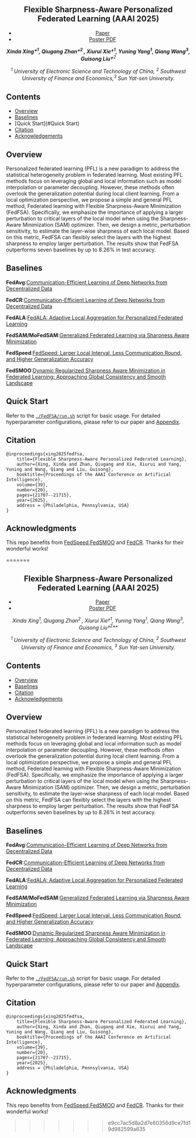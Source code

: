 <p align="center" width="100%">
</p>

<div id="top" align="center">

Flexible Sharpness-Aware Personalized Federated Learning (AAAI 2025)
-----------------------------
- <a href="https://doi.org/10.1609/aaai.v39i20.35475">Paper </a> 
- [Poster PDF](./FedFSAPoster.pdf)

<!-- **Authors:** -->

_**Xinda Xing\*<sup>1</sup>, Qiugang Zhan\*<sup>2 </sup>, Xiurui Xie†<sup>1</sup>, Yuning Yang<sup>1</sup>, Qiang Wang<sup>3</sup>, Guisong Liu†**<sup>2</sup>_

<!-- **Affiliations:** -->

_<sup>1</sup> University of Electronic Science and Technology of China,
<sup>2</sup> Southwest University of Finance and Economics,<sup>3</sup> Sun Yat-sen University._
</div>

## Contents

- [Overview](#overview)
- [Baselines](#baselines)
- [Quick Start](#Quick Start)
- [Citation](#citation)
- [Acknowledgements](#acknowledgments)

## Overview
Personalized federated learning (PFL) is a new paradigm to address the statistical heterogeneity problem in federated learning. Most existing PFL methods focus on leveraging global and local information such as model interpolation or parameter decoupling. However, these methods often overlook the generalization potential during local client learning. From a local optimization perspective, we propose a simple and general PFL method, Federated learning with Flexible Sharpness-Aware Minimization (FedFSA). Specifically, we emphasize the importance of applying a larger perturbation to critical layers of the local model when using the Sharpness-Aware Minimization (SAM) optimizer. Then, we design a metric, perturbation sensitivity, to estimate the layer-wise sharpness of each local model. Based on this metric, FedFSA can flexibly select the layers with the highest sharpness to employ larger perturbation. The results show that FedFSA outperforms seven baselines by up to 8.26% in test accuracy.

## Baselines
**FedAvg**:[Communication-Efficient Learning of Deep Networks from Decentralized Data](https://proceedings.mlr.press/v54/mcmahan17a/mcmahan17a.pdf)

**FedCR**:[Communication-Efficient Learning of Deep Networks from Decentralized Data](https://proceedings.mlr.press/v202/zhang23w/zhang23w.pdf)

**FedALA**:[FedALA: Adaptive Local Aggregation for Personalized Federated Learning](https://doi.org/10.1609/aaai.v37i9.26330f)

**FedSAM/MoFedSAM**:[Generalized Federated Learning via Sharpness Aware Minimization](https://proceedings.mlr.press/v162/qu22a/qu22a.pdf)

**FedSpeed**:[FedSpeed: Larger Local Interval, Less Communication Round, and Higher Generalization Accuracy](https://openreview.net/pdf?id=bZjxxYURKT)

**FedSMOO**:[Dynamic Regularized Sharpness Aware Minimization in Federated Learning: Approaching Global Consistency and Smooth Landscape](https://proceedings.mlr.press/v202/sun23h/sun23h.pdf)

## Quick Start
Refer to the [`./FedFSA/run.sh`](./FedFSA/run.sh) script for basic usage.
For detailed hyperparameter configurations, please refer to our paper and [Appendix](./Appendix.pdf).
## Citation
```
@inproceedings{xing2025fedfsa,
    title={Flexible Sharpness-Aware Personalized Federated Learning},
    author={Xing, Xinda and Zhan, Qiugang and Xie, Xiurui and Yang, Yuning and Wang, Qiang and Liu, Guisong},
    booktitle={Proceedings of the AAAI Conference on Artificial Intelligence},
    volume={39},
    number={20},
    pages={21707--21715},
    year={2025},
    address = {Philadelphia, Pennsylvania, USA}
}
```

## Acknowledgments

This repo benefits from [FedSpeed,FedSMOO](https://github.com/woodenchild95/FL-Simulator/tree/main) and [FedCR](https://github.com/haozzh/FedCR). Thanks for their wonderful works!

=======
<p align="center" width="100%">
</p>

<div id="top" align="center">

Flexible Sharpness-Aware Personalized Federated Learning (AAAI 2025)
-----------------------------
- <a href="https://doi.org/10.1609/aaai.v39i20.35475"> Paper </a> 
- [Poster PDF](./FedFSAPoster.pdf)

<!-- **Authors:** -->

_**Xinda Xing*<sup>1</sup>, Qiugang Zhan*<sup>2 </sup>, Xiurui Xie†<sup>1</sup>, Yuning Yang<sup>1</sup>, Qiang Wang<sup>3</sup>, Guisong Liu†<sup>2</sup>**_


<!-- **Affiliations:** -->


_<sup>1</sup> University of Electronic Science and Technology of China,
<sup>2</sup> Southwest University of Finance and Economics,
<sup>3</sup> Sun Yat-sen University._
</div>

## Contents

- [Overview](#overview)
- [Baselines](#baselines)
- [Citation](#citation)
- [Acknowledgements](#acknowledgments)

## Overview
Personalized federated learning (PFL) is a new paradigm to address the statistical heterogeneity problem in federated learning. Most existing PFL methods focus on leveraging global and local information such as model interpolation or parameter decoupling. However, these methods often overlook the generalization potential during local client learning. From a local optimization perspective, we propose a simple and general PFL method, Federated learning with Flexible Sharpness-Aware Minimization (FedFSA). Specifically, we emphasize the importance of applying a larger perturbation to critical layers of the local model when using the Sharpness-Aware Minimization (SAM) optimizer. Then, we design a metric, perturbation sensitivity, to estimate the layer-wise sharpness of each local model. Based on this metric, FedFSA can flexibly select the layers with the highest sharpness to employ larger perturbation. The results show that FedFSA outperforms seven baselines by up to 8.26% in test accuracy.

## Baselines
**FedAvg**:[Communication-Efficient Learning of Deep Networks from Decentralized Data](https://proceedings.mlr.press/v54/mcmahan17a/mcmahan17a.pdf)

**FedCR**:[Communication-Efficient Learning of Deep Networks from Decentralized Data](https://proceedings.mlr.press/v202/zhang23w/zhang23w.pdf)

**FedALA**:[FedALA: Adaptive Local Aggregation for Personalized Federated Learning](https://doi.org/10.1609/aaai.v37i9.26330f)

**FedSAM/MoFedSAM**:[Generalized Federated Learning via Sharpness Aware Minimization](https://proceedings.mlr.press/v162/qu22a/qu22a.pdf)

**FedSpeed**:[FedSpeed: Larger Local Interval, Less Communication Round, and Higher Generalization Accuracy](https://openreview.net/pdf?id=bZjxxYURKT)

**FedSMOO**:[Dynamic Regularized Sharpness Aware Minimization in Federated Learning: Approaching Global Consistency and Smooth Landscape](https://proceedings.mlr.press/v202/sun23h/sun23h.pdf)

## Quick Start
Refer to the [`./FedFSA/run.sh`](./FedFSA/run.sh) script for basic usage.
For detailed hyperparameter configurations, please refer to our paper and [Appendix](./Appendix.pdf).
## Citation
```
@inproceedings{xing2025fedfsa,
    title={Flexible Sharpness-Aware Personalized Federated Learning},
    author={Xing, Xinda and Zhan, Qiugang and Xie, Xiurui and Yang, Yuning and Wang, Qiang and Liu, Guisong},
    booktitle={Proceedings of the AAAI Conference on Artificial Intelligence},
    volume={39},
    number={20},
    pages={21707--21715},
    year={2025},
    address = {Philadelphia, Pennsylvania, USA}
}
```

## Acknowledgments

This repo benefits from [FedSpeed,FedSMOO](https://github.com/woodenchild95/FL-Simulator/tree/main) and [FedCR](https://github.com/haozzh/FedCR). Thanks for their wonderful works!

>>>>>>> e9cc7ac5d8a2d7e60356d9ce7fd19d982599a635
